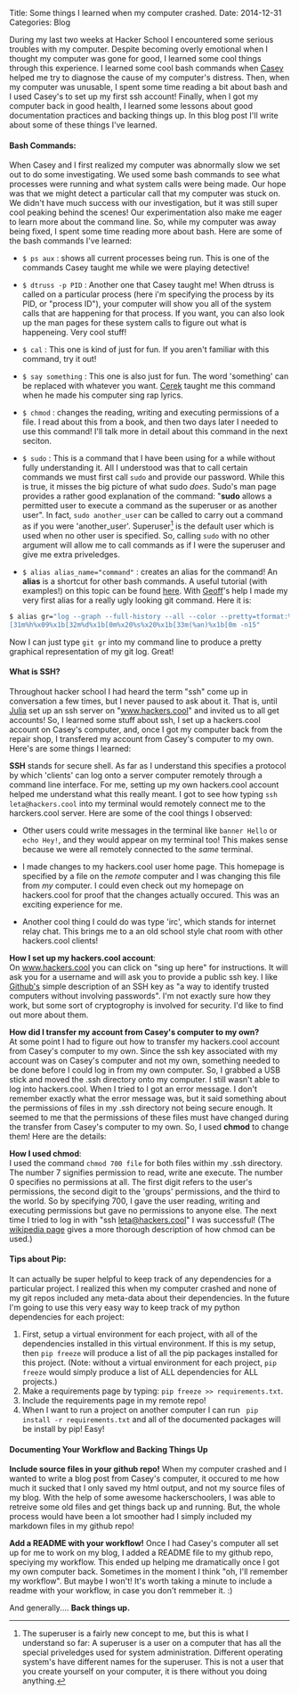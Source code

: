 Title: Some things I learned when my computer crashed. 
Date: 2014-12-31
Categories: Blog

During my last two weeks at Hacker School I encountered some serious troubles with my computer.  Despite becoming overly emotional when I thought my computer was gone for good, I learned some cool things through this experience.  I learned some cool bash commands when [Casey][3] helped me try to diagnose the cause of my computer's distress.  Then, when my computer was unusable, I spent some time reading a bit about bash and I used Casey's to set up my first ssh account! Finally, when I got my computer back in good health, I learned some lessons about good documentation practices and backing things up.  In this blog post I'll write about some of these things I've learned.

#### Bash Commands:

When Casey and I first realized my computer was abnormally slow we set out to do some investigating.  We used some bash commands to see what processes were running and what system calls were being made.  Our hope was that we might detect a particular call that my computer was stuck on.  We didn't have much success with our investigation, but it was still super cool peaking behind the scenes!  Our experimentation also make me eager to learn more about the command line. So, while my computer was away being fixed, I spent some time reading more about bash. Here are some of the bash commands I've learned:

* `$ ps aux` : shows all current processes being run.  This is one of the commands Casey taught me while we were playing detective! 

* `$ dtruss -p PID` :  Another one that Casey taught me!  When dtruss is called on a particular process (here i'm specifying the process by its PID, or "process ID"), your computer will show you all of the system calls that are happening for that process.  If you want, you can also look up the man pages for these system calls to figure out what is happeneing.  Very cool stuff!

* `$ cal` : This one is kind of just for fun.  If you aren't familiar with this command, try it out! 

* `$ say something` :  This one is also just for fun.  The word 'something' can be replaced with whatever you want. [Cerek][2] taught me this command when he made his computer sing rap lyrics. 

* `$ chmod` : changes the reading, writing and executing permissions of a file.  I read about this from a book, and then two days later I needed to use this command! I'll talk more in detail about this command in the next seciton. 

* `$ sudo` :  This is a command that I have been using for a while without fully understanding it.  All I understood was that to call certain commands we must first call `sudo` and provide our password.  While this is true, it misses the big picture of what sudo *does*.  Sudo's man page provides a rather good explanation of the command: "**sudo** allows a permitted user to execute a command as the superuser or as another user". In fact, `sudo another_user` can be called to carry out a command as if you were 'another_user'. Superuser[^1] is the default user which is used when no other user is specified.  So, calling `sudo` with no other argument will allow me to call commands as if I were the superuser and give me extra priveledges.  

* `$ alias alias_name="command"` : creates an alias for the command!  An **alias** is a shortcut for other bash commands.  A useful tutorial (with examples!) on this topic can be found [here][1].  With [Geoff][4]'s help I made my very first alias for a really ugly looking git command.  Here it is:  

```bash
$ alias gr="log --graph --full-history --all --color --pretty=tformat:%x1b
[31m%h%x09%x1b[32m%d%x1b[0m%x20%s%x20%x1b[33m(%an)%x1b[0m -n15"
```
Now I can just type `git gr` into my command line to produce a pretty graphical representation of my git log.  Great! 


#### What is SSH? 

Throughout hacker school I had heard the term "ssh" come up in conversation a few times, but I never paused to ask about it.  That is, until [Julia][6] set up an ssh server on "www.hackers.cool" and invited us to all get accounts! So, I learned some stuff about ssh, I set up a hackers.cool account on Casey's computer, and, once I got my computer back from the repair shop, I transfered my account from Casey's computer to my own. Here's are some things I learned:

**SSH** stands for secure shell.  As far as I understand this specifies a protocol by which 'clients' can log onto a server computer remotely through a command line interface.  For me, setting up my own hackers.cool account helped me understand what this really meant.  I got to see how typing `ssh leta@hackers.cool` into my terminal would remotely connect me to the harckers.cool server.  Here are some of the cool things I observed:

* Other users could write messages in the terminal like `banner Hello` or `echo Hey!`, and they would appear on my terminal too!  This makes sense because we were all remotely connected to the *same* terminal.

* I made changes to my hackers.cool user home page. This homepage is specified by a file on the *remote* computer and I was changing this file from *my* computer.  I could even check out my homepage on hackers.cool for proof that the changes actually occured. This was an exciting experience for me. 

* Another cool thing I could do was type 'irc', which stands for internet relay chat.  This brings me to a an old school style chat room with other hackers.cool clients! 

**How I set up my hackers.cool account**:  
On www.hackers.cool you can click on "sing up here" for instructions.  It will ask you for a username and will ask you to provide a public ssh key. I like [Github's][5] simple description of an SSH key as "a way to identify trusted computers without involving passwords".  I'm not exactly sure how they work, but some sort of cryptogrophy is involved for security.  I'd like to find out more about them. 

**How did I transfer my account from Casey's computer to my own?**  
At some point I had to figure out how to transfer my hackers.cool account from Casey's computer to my own. Since the ssh key associated with my account was on Casey's computer and not my own, something needed to be done before I could log in from my own computer. So, I grabbed a USB stick and moved the .ssh directory onto my computer.  I still wasn't able to log into hackers.cool.  When I tried to I got an error message.  I don't remember exactly what the error message was, but it said something about the permissions of files in my .ssh directory not being secure enough.  It seemed to me that the permissions of these files must have changed during the transfer from Casey's computer to my own.  So, I used **chmod** to change them!  Here are the details: 

**How I used chmod**:    	
I used the command `chmod 700 file` for both files within my .ssh directory.  The number 7 signifies permission to read, write ane execute.  The number 0 specifies no permissions at all. The first digit refers to the user's permissions, the second digit to the 'groups' permissions, and the third to the world.  So by specifying 700, I gave the user reading, writing and executing permissions but gave no permissions to anyone else. The next time I tried to log in with "ssh leta@hackers.cool" I was successful! (The [wikipedia page][7] gives a more thorough description of how chmod can be used.)

#### Tips about Pip:

It can actually be super helpful to keep track of any dependencies for a particular project.  I realized this when my computer crashed and none of my git repos included any meta-data about their dependencies. In the future I'm going to use this very easy way to keep track of my python dependencies for each project: 

1. First, setup a virtual environment for each project, with all of the dependencies installed in this virtual environment.  If this is my setup, then `pip freeze` will produce a list of all the pip packages installed for this project. (Note:  without a virtual environment for each project, `pip freeze` would simply produce a list of ALL dependencies for ALL projects.) 
2. Make a requirements page by typing: `pip freeze >> requirements.txt`.
3. Include the requirements page in my remote repo!
4. When I want to run a project on another computer I can run ` pip install -r requirements.txt` and all of the documented packages will be install by pip! Easy!  



#### Documenting Your Workflow and Backing Things Up

**Include source files in your github repo!**
When my computer crashed and I wanted to write a blog post from Casey's computer, it occured to me how much it sucked that I only saved my html output, and not my source files of my blog.  With the help of some awesome hackerschoolers, I was able to retreive some old files and get things back up and running.  But, the whole process would have been a lot smoother had I simply included my markdown files in my github repo! 

**Add a README with your workflow!**
Once I had Casey's computer all set up for me to work on my blog, I added a README file to my github repo, speciying my workflow.  This ended up helping me dramatically once I got my own computer back.  Sometimes in the moment I think "oh, I'll remember my workflow".  But maybe I won't!  It's worth taking a minute to include a readme with your workflow, in case you don't remmeber it. :) 

And generally.... **Back things up.**

[^1]: The superuser is a fairly new concept to me, but this is what I understand so far: A superuser is a user on a computer that has all the special priveledges used for system administration.  Different operating system's have different names for the superuser.  This is not a user that you create  yourself on your computer, it is there without you doing anything.

[1]: https://www.digitalocean.com/community/tutorials/an-introduction-to-useful-bash-aliases-and-functions
[2]: http://todayincode.tumblr.com/
[3]: http://rodarmor.com/
[4]: http://www.zephyrizing.net/
[5]: https://help.github.com/articles/generating-ssh-keys/
[6]: http://www.flowerhack.com/
[7]: http://en.wikipedia.org/wiki/Chmod

